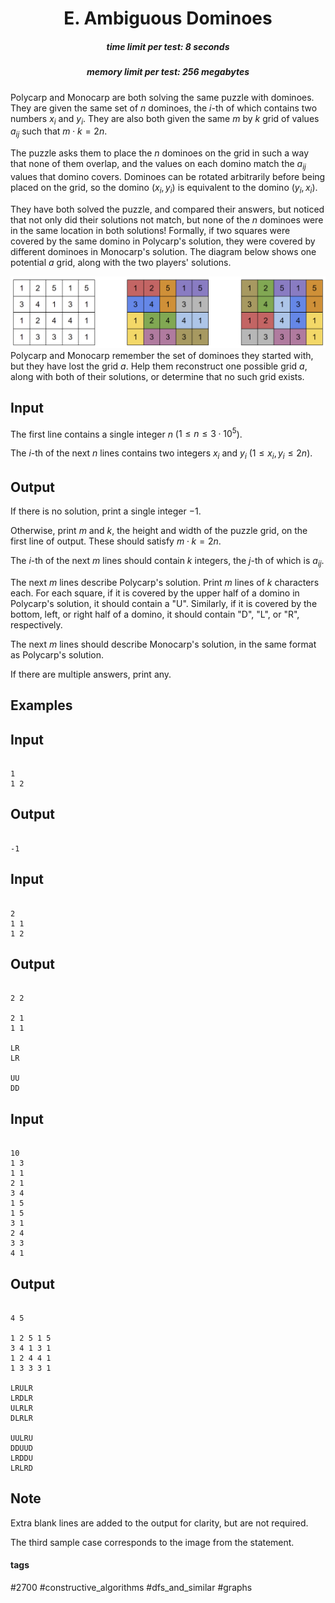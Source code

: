 <h1 style='text-align: center;'> E. Ambiguous Dominoes</h1>

<h5 style='text-align: center;'>time limit per test: 8 seconds</h5>
<h5 style='text-align: center;'>memory limit per test: 256 megabytes</h5>

Polycarp and Monocarp are both solving the same puzzle with dominoes. They are given the same set of $n$ dominoes, the $i$-th of which contains two numbers $x_i$ and $y_i$. They are also both given the same $m$ by $k$ grid of values $a_{ij}$ such that $m\cdot k = 2n$.

The puzzle asks them to place the $n$ dominoes on the grid in such a way that none of them overlap, and the values on each domino match the $a_{ij}$ values that domino covers. Dominoes can be rotated arbitrarily before being placed on the grid, so the domino $(x_i, y_i)$ is equivalent to the domino $(y_i, x_i)$.

They have both solved the puzzle, and compared their answers, but noticed that not only did their solutions not match, but none of the $n$ dominoes were in the same location in both solutions! Formally, if two squares were covered by the same domino in Polycarp's solution, they were covered by different dominoes in Monocarp's solution. The diagram below shows one potential $a$ grid, along with the two players' solutions.

 ![](images/39690878422192de705ee07065488f6ef6a452c4.png) Polycarp and Monocarp remember the set of dominoes they started with, but they have lost the grid $a$. Help them reconstruct one possible grid $a$, along with both of their solutions, or determine that no such grid exists.

## Input

The first line contains a single integer $n$ ($1 \le n \le 3\cdot 10^5$).

The $i$-th of the next $n$ lines contains two integers $x_i$ and $y_i$ ($1 \le x_i, y_i \le 2n$).

## Output

If there is no solution, print a single integer $-1$.

Otherwise, print $m$ and $k$, the height and width of the puzzle grid, on the first line of output. These should satisfy $m\cdot k = 2n$.

The $i$-th of the next $m$ lines should contain $k$ integers, the $j$-th of which is $a_{ij}$.

The next $m$ lines describe Polycarp's solution. Print $m$ lines of $k$ characters each. For each square, if it is covered by the upper half of a domino in Polycarp's solution, it should contain a "U". Similarly, if it is covered by the bottom, left, or right half of a domino, it should contain "D", "L", or "R", respectively.

The next $m$ lines should describe Monocarp's solution, in the same format as Polycarp's solution.

If there are multiple answers, print any.

## Examples

## Input


```

1
1 2

```
## Output


```

-1

```
## Input


```

2
1 1
1 2

```
## Output


```

2 2

2 1
1 1

LR
LR

UU
DD

```
## Input


```

10
1 3
1 1
2 1
3 4
1 5
1 5
3 1
2 4
3 3
4 1

```
## Output


```

4 5

1 2 5 1 5
3 4 1 3 1
1 2 4 4 1
1 3 3 3 1

LRULR
LRDLR
ULRLR
DLRLR

UULRU
DDUUD
LRDDU
LRLRD

```
## Note

Extra blank lines are added to the output for clarity, but are not required.

The third sample case corresponds to the image from the statement.



#### tags 

#2700 #constructive_algorithms #dfs_and_similar #graphs 